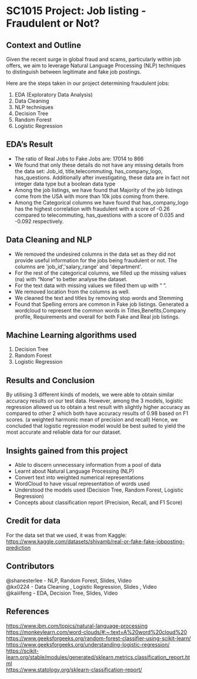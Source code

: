 # SC1015 Project: Job listing - Fraudulent or Not?

## Context and Outline
Given the recent surge in global fraud and scams, particularly within job offers, we aim to leverage Natural Language Processing (NLP) techniques to distinguish between legitimate and fake job postings.

Here are the steps taken in our project determining fraudulent jobs:
1. EDA (Exploratory Data Analysis)
2. Data Cleaning
3. NLP techniques
4. Decision Tree 
5. Random Forest
6. Logistic Regression 

## EDA’s Result
- The ratio of Real Jobs to Fake Jobs are: 17014 to 866
- We found that only these details do not have any missing details from the data set:
Job_id, title,telecommuting, has_company_logo, has_questions. Additionally after investigating, these data are in fact not integer data type but a boolean data type
- Among the job listings, we have found that Majority of the job listings come from the USA with more than 10k jobs coming from there.
- Among the Categorical columns we have found that has_company_logo has the highest correlation with fraudulent with a score of -0.26 compared to telecommuting, has_questions with a score of 0.035 and -0.092 respectively.

## Data Cleaning and NLP
- We removed the undesired columns in the data set as they did not provide useful information for the jobs being fraudulent or not. The columns are 'job_id','salary_range' and 'department'.
- For the rest of the categorical columns, we filled up the missing values (na) with “None” to better analyse the dataset.
- For the text data with missing values we filled them up with “  ”.
- We removed location from the columns as well.
- We cleaned the text and titles by removing stop words and Stemming
- Found that Spelling errors are common in Fake job listings. Generated a wordcloud to represent the common words in Titles,Benefits,Company profile, Requirements and overall for both Fake and Real job listings.

## Machine Learning algorithms used
1. Decision Tree
2. Random Forest
3. Logistic Regression

## Results and Conclusion
By utilising 3 different kinds of models, we were able to obtain similar accuracy results on our test data. However, among the 3 models, logistic regression allowed us to obtain a test result with slightly higher accuracy as compared to other 2 which both have accuracy results of 0.98 based on F1 scores. (a weighted harmonic mean of precision and recall) Hence, we concluded that logistic regression model would be best suited to yield the most accurate and reliable data for our dataset.

## Insights gained from this project
- Able to discern unnecessary information from a pool of data
- Learnt about Natural Language Processing (NLP)
- Convert text into weighted numerical representations
- WordCloud to have visual representation of words used
- Understood the models used (Decision Tree, Random Forest, Logistic Regression)
- Concepts about classification report (Precision, Recall, and F1 Score)

## Credit for data
For the data set that we used, it was from Kaggle: https://www.kaggle.com/datasets/shivamb/real-or-fake-fake-jobposting-prediction

## Contributors
@shanesterlee - NLP, Random Forest, Slides, Video <br />
@kx0224 - Data Cleaning , Logistic Regression, Slides , Video <br />
@kaiiifeng - EDA, Decision Tree, Slides, Video 

## References
https://www.ibm.com/topics/natural-language-processing <br />
https://monkeylearn.com/word-clouds/#:~:text=A%20word%20cloud%20 <br />
https://www.geeksforgeeks.org/random-forest-classifier-using-scikit-learn/ <br />
https://www.geeksforgeeks.org/understanding-logistic-regression/ <br />
https://scikit-learn.org/stable/modules/generated/sklearn.metrics.classification_report.html <br />
https://www.statology.org/sklearn-classification-report/

